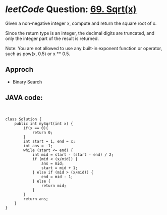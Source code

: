# _leetCode_ Question: [69. Sqrt(x)](https://leetcode.com/problems/sqrtx/)
  
Given a non-negative integer x, compute and return the square root of x.

Since the return type is an integer, the decimal digits are truncated, and only the integer part of the result is returned.

Note: You are not allowed to use any built-in exponent function or operator, such as pow(x, 0.5) or x ** 0.5.  

## Approch
* Binary Search

## JAVA code:
<br>

    class Solution {
        public int mySqrt(int x) {
            if(x == 0){
                return 0;
            }
            int start = 1, end = x;
            int ans = -1;
            while (start <= end) {
                int mid = start - (start - end) / 2;
                if (mid < (x/mid)) {
                    ans = mid;
                    start = mid + 1;
                } else if (mid > (x/mid)) {
                    end = mid - 1;
                } else {
                    return mid;
                }
            }
            return ans;
        }
    }